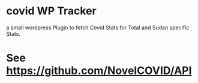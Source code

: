 # covid WP Tracker
a small wordpress Plugin to fetch Covid Stats for Total and Sudan specific Stats.
# See https://github.com/NovelCOVID/API
